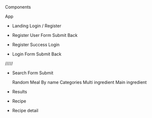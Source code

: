 Components

App

- Landing
  Login / Register

- Register User
  Form
  Submit
  Back

- Register Success
  Login

- Login
  Form
  Submit
  Back

/////

- Search
  Form
  Submit

  Random Meal
  By name
  Categories
  Multi ingredient
  Main ingredient

- Results

- Recipe

- Recipe detail
